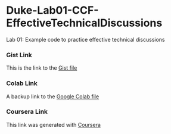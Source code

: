 # Duke-Lab01-CCF-EffectiveTechnicalDiscussions
Lab 01: Example code to practice effective technical discussions


### Gist Link
This is the link to the [Gist file](https://gist.github.com/CypherLegacy/00ed1c00d2dc65a3bbb2db148af67406)


### Colab Link
A backup link to the [Google Colab file](https://colab.research.google.com/drive/1f-o7N9wPn3q5woxhoaeiZIE2ePwWrtzJ?usp=sharing)


### Coursera Link
This link was generated with [Coursera](https://hub.labs.coursera.org:443/connect/sharedjnfxkamq?forceRefresh=false)
